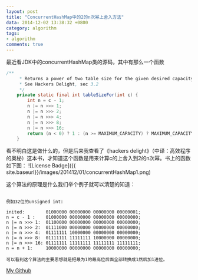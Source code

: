 ```yaml
---
layout: post
title: "ConcurrentHashMap中的2的n次幂上舍入方法"
data: 2014-12-02 13:38:32 +0800
category: algorithm
tags:
- algorithm
comments: true
---
```

最近看JDK中的concurrentHashMap类的源码，其中有那么一个函数

```java
/**
     * Returns a power of two table size for the given desired capacity.
     * See Hackers Delight, sec 3.2
     */
    private static final int tableSizeFor(int c) {
        int n = c - 1;
        n |= n >>> 1;
        n |= n >>> 2;
        n |= n >>> 4;
        n |= n >>> 8;
        n |= n >>> 16;
        return (n < 0) ? 1 : (n >= MAXIMUM_CAPACITY) ? MAXIMUM_CAPACITY : n + 1;
    }
```
看不明白这是做什么的，但是后来我查看了《hackers delight》（中译：高效程序的奥秘）这本书，才知道这个函数是用来计算c的上舍入到2的n次幂。书上的函数如下图：
![License Badge]({{ site.baseurl}}/images/201412/01/concurrentHashMap1.png)

这个算法的原理是什么我们举个例子就可以清楚的知道：

```

例如32位的unsigned int:

inited:        01000000 00000000 00000000 00000001;
n = c - 1 :    01000000 00000000 00000000 00000000;
n |= n >>> 1:  01100000 00000000 00000000 00000000;
n |= n >>> 2:  01111000 00000000 00000000 00000000;
n |= n >>> 4:  01111111 10000000 00000000 00000000;
n |= n >>> 8:  01111111 11111111 10000000 00000000;
n |= n >>> 16: 01111111 11111111 11111111 11111111;
n = n + 1:     10000000 00000000 00000000 00000000;

可以看到这个算法的主要思想就是把最为1的最高位后面全部转换成1然后加1进位。

```

[My Github](http://katsurakkkk.github.io/)